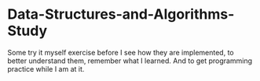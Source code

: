 # Data-Structures-and-Algorithms-Study
Some try it myself exercise before I see how they are implemented, to better understand them, remember what I learned. And to get programming practice while I am at it.
